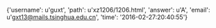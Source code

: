 {'username': u'guxt', 'path': u'xz1206/1206.html', 'answer': u'A', 'email': u'gxt13@mails.tsinghua.edu.cn', 'time': '2016-02-27:20:40:55'}